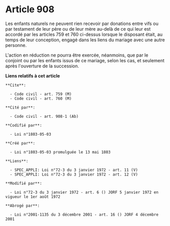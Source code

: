 # Article 908

Les enfants naturels ne peuvent rien recevoir par donations entre vifs ou par testament de leur père ou de leur mère au-delà
de ce qui leur est accordé par les articles 759 et 760 ci-dessus lorsque le disposant était, au temps de leur conception,
engagé dans les liens du mariage avec une autre personne.

L'action en réduction ne pourra être exercée, néanmoins, que par le conjoint ou par les enfants issus de ce mariage, selon
les cas, et seulement après l'ouverture de la succession.

**Liens relatifs à cet article**

	**Cite**:

	  - Code civil - art. 759 (M)
	  - Code civil - art. 760 (M)

	**Cité par**:

	  - Code civil - art. 908-1 (Ab)

	**Codifié par**:

	  - Loi n°1803-05-03

	**Créé par**:

	  - Loi n°1803-05-03 promulguée le 13 mai 1803

	**Liens**:

	  - SPEC_APPLI: Loi n°72-3 du 3 janvier 1972 - art. 11 (V)
	  - SPEC_APPLI: Loi n°72-3 du 3 janvier 1972 - art. 12 (V)

	**Modifié par**:

	  - Loi n°72-3 du 3 janvier 1972 - art. 6 () JORF 5 janvier 1972 en vigueur le 1er août 1972

	**Abrogé par**:

	  - Loi n°2001-1135 du 3 décembre 2001 - art. 16 () JORF 4 décembre 2001
